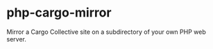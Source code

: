php-cargo-mirror
================

Mirror a Cargo Collective site on a subdirectory of your own PHP web server.
